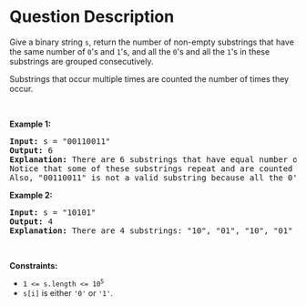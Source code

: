# Question Description

<p>Give a binary string <code>s</code>, return the number of non-empty substrings that have the same number of <code>0</code>&#39;s and <code>1</code>&#39;s, and all the <code>0</code>&#39;s and all the <code>1</code>&#39;s in these substrings are grouped consecutively.</p>

<p>Substrings that occur multiple times are counted the number of times they occur.</p>

<p>&nbsp;</p>
<p><strong>Example 1:</strong></p>

<pre>
<strong>Input:</strong> s = &quot;00110011&quot;
<strong>Output:</strong> 6
<strong>Explanation:</strong> There are 6 substrings that have equal number of consecutive 1&#39;s and 0&#39;s: &quot;0011&quot;, &quot;01&quot;, &quot;1100&quot;, &quot;10&quot;, &quot;0011&quot;, and &quot;01&quot;.
Notice that some of these substrings repeat and are counted the number of times they occur.
Also, &quot;00110011&quot; is not a valid substring because all the 0&#39;s (and 1&#39;s) are not grouped together.
</pre>

<p><strong>Example 2:</strong></p>

<pre>
<strong>Input:</strong> s = &quot;10101&quot;
<strong>Output:</strong> 4
<strong>Explanation:</strong> There are 4 substrings: &quot;10&quot;, &quot;01&quot;, &quot;10&quot;, &quot;01&quot; that have equal number of consecutive 1&#39;s and 0&#39;s.
</pre>

<p>&nbsp;</p>
<p><strong>Constraints:</strong></p>

<ul>
	<li><code>1 &lt;= s.length &lt;= 10<sup>5</sup></code></li>
	<li><code>s[i]</code> is either <code>&#39;0&#39;</code> or <code>&#39;1&#39;</code>.</li>
</ul>
